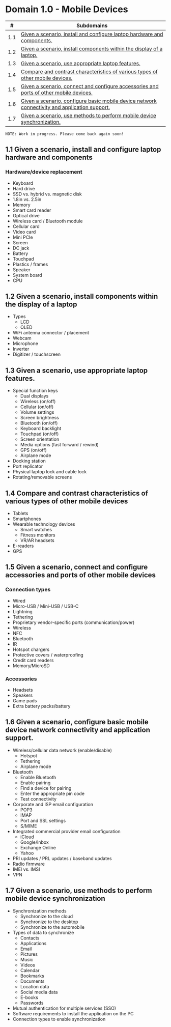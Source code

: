 # Domain 1.0 - Mobile Devices

| # | Subdomains   | 
|---|---|
|1.1 | [Given a scenario, install and configure laptop hardware and components.](https://github.com/erich-tech/A_Plus/tree/main/Core_1-Domain_1#11-given-a-scenario-install-and-configure-laptop-hardware-and-components) |
|1.2 | [Given a scenario, install components within the display of a laptop.](https://github.com/erich-tech/A_Plus/tree/main/Core_1-Domain_1#12-given-a-scenario-install-components-within-the-display-of-a-laptop) |
|1.3 | [Given a scenario, use appropriate laptop features.](https://github.com/erich-tech/A_Plus/tree/main/Core_1-Domain_1#13-given-a-scenario-use-appropriate-laptop-features) |
|1.4 | [Compare and contrast characteristics of various types of other mobile devices.](https://github.com/erich-tech/A_Plus/tree/main/Core_1-Domain_1#14-compare-and-contrast-characteristics-of-various-types-of-other-mobile-devices) |
|1.5 | [Given a scenario, connect and configure accessories and ports of other mobile devices.](https://github.com/erich-tech/A_Plus/tree/main/Core_1-Domain_1#15-given-a-scenario-connect-and-configure-accessories-and-ports-of-other-mobile-devices) |
|1.6 | [Given a scenario, configure basic mobile device network connectivity and application support.](https://github.com/erich-tech/A_Plus/tree/main/Core_1-Domain_1#16-given-a-scenario-configure-basic-mobile-device-network-connectivity-and-application-support) |
|1.7 | [Given a scenario, use methods to perform mobile device synchronization.](https://github.com/erich-tech/A_Plus/tree/main/Core_1-Domain_1#17-given-a-scenario-use-methods-to-perform-mobile-device-synchronization) |



```
NOTE: Work in progress. Please come back again soon! 
```
## 1.1 Given a scenario, install and configure laptop hardware and components
### Hardware/device replacement
* Keyboard
* Hard drive
* SSD vs. hybrid vs. magnetic disk
* 1.8in vs. 2.5in
* Memory
* Smart card reader
* Optical drive
* Wireless card / Bluetooth module
* Cellular card
* Video card
* Mini PCIe
* Screen
* DC jack
* Battery
* Touchpad
* Plastics / frames
* Speaker
* System board
* CPU
## 1.2 Given a scenario, install components within the display of a laptop
* Types
	* LCD
	* OLED
* WiFi antenna connector / placement
* Webcam
* Microphone
* Inverter
* Digitizer / touchscreen

## 1.3 Given a scenario, use appropriate laptop features.
* Special function keys
	* Dual displays
	* Wireless (on/off)
	* Cellular (on/off)
	* Volume settings
	* Screen brightness
	* Bluetooth (on/off)
	* Keyboard backlight
	* Touchpad (on/off)
	* Screen orientation
	* Media options (fast forward / rewind)
	* GPS (on/off)
	* Airplane mode
* Docking station
* Port replicator
* Physical laptop lock and cable lock
* Rotating/removable screens

## 1.4 Compare and contrast characteristics of various types of other mobile devices
* Tablets
* Smartphones
* Wearable technology devices
	* Smart watches
	* Fitness monitors
	* VR/AR headsets
* E-readers
* GPS

## 1.5 Given a scenario, connect and configure accessories and ports of other mobile devices
### Connection types
* Wired
* Micro-USB / Mini-USB / USB-C
* Lightning
* Tethering
* Proprietary vendor-specific ports (communication/power)
* Wireless
* NFC
* Bluetooth
* IR
* Hotspot chargers
* Protective covers / waterproofing
* Credit card readers
* Memory/MicroSD
### Accessories
* Headsets
* Speakers
* Game pads
* Extra battery packs/battery 

## 1.6 Given a scenario, configure basic mobile device network connectivity and application support.
* Wireless/cellular data network (enable/disable)
	* Hotspot
	* Tethering
	* Airplane mode
* Bluetooth
	* Enable Bluetooth
	* Enable pairing
	* Find a device for pairing
	* Enter the appropriate pin code
	* Test connectivity
* Corporate and ISP email configuration
	* POP3
	* IMAP
	* Port and SSL settings
	* S/MIME
* Integrated commercial provider email configuration
	* iCloud
	* Google/Inbox
	* Exchange Online
	* Yahoo
* PRI updates / PRL updates /  baseband updates
* Radio firmware
* IMEI vs. IMSI
* VPN

## 1.7 Given a scenario, use methods to perform mobile device synchronization
* Synchronization methods
	* Synchronize to the cloud
	* Synchronize to the desktop
	* Synchronize to the automobile
* Types of data to synchronize
	* Contacts
	* Applications
	* Email
	* Pictures
	* Music
	* Videos
	* Calendar
	* Bookmarks
	* Documents
	* Location data
	* Social media data
	* E-books
	* Passwords
* Mutual authentication for multiple services (SSO)
* Software requirements to install the application on the PC
* Connection types to enable synchronization
